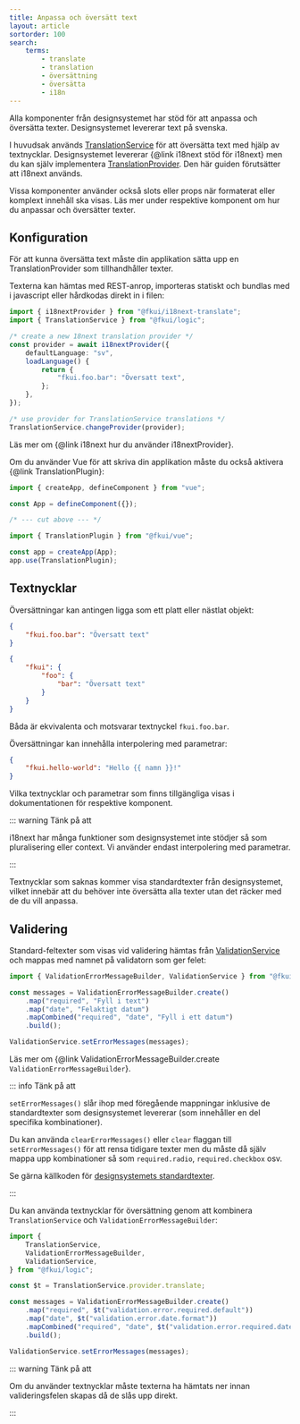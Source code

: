 ```yaml
---
title: Anpassa och översätt text
layout: article
sortorder: 100
search:
    terms:
        - translate
        - translation
        - översättning
        - översätta
        - i18n
---
```


Alla komponenter från designsystemet har stöd för att anpassa och översätta texter.
Designsystemet levererar text på svenska.

I huvudsak används [TranslationService][TranslationService] för att översätta text med hjälp av textnycklar.
Designsystemet levererar {@link i18next stöd för i18next} men du kan själv implementera [TranslationProvider][TranslationProvider].
Den här guiden förutsätter att i18next används.

Vissa komponenter använder också slots eller props när formaterat eller komplext innehåll ska visas.
Läs mer under respektive komponent om hur du anpassar och översätter texter.

## Konfiguration

För att kunna översätta text måste din applikation sätta upp en TranslationProvider som tillhandhåller texter.

Texterna kan hämtas med REST-anrop, importeras statiskt och bundlas med i javascript eller hårdkodas direkt in i filen:

```ts
import { i18nextProvider } from "@fkui/i18next-translate";
import { TranslationService } from "@fkui/logic";

/* create a new 18next translation provider */
const provider = await i18nextProvider({
    defaultLanguage: "sv",
    loadLanguage() {
        return {
            "fkui.foo.bar": "Översatt text",
        };
    },
});

/* use provider for TranslationService translations */
TranslationService.changeProvider(provider);
```

Läs mer om {@link i18next hur du använder i18nextProvider}.

Om du använder Vue för att skriva din applikation måste du också aktivera {@link TranslationPlugin}:

```ts
import { createApp, defineComponent } from "vue";

const App = defineComponent({});

/* --- cut above --- */

import { TranslationPlugin } from "@fkui/vue";

const app = createApp(App);
app.use(TranslationPlugin);
```

## Textnycklar

Översättningar kan antingen ligga som ett platt eller nästlat objekt:

```json
{
    "fkui.foo.bar": "Översatt text"
}
```

```json
{
    "fkui": {
        "foo": {
            "bar": "Översatt text"
        }
    }
}
```

Båda är ekvivalenta och motsvarar textnyckel `fkui.foo.bar`.

Översättningar kan innehålla interpolering med parametrar:

```json
{
    "fkui.hello-world": "Hello {{ namn }}!"
}
```

Vilka textnycklar och parametrar som finns tillgängliga visas i dokumentationen för respektive komponent.

::: warning Tänk på att

i18next har många funktioner som designsystemet inte stödjer så som pluralisering eller context.
Vi använder endast interpolering med parametrar.

:::

Textnycklar som saknas kommer visa standardtexter från designsystemet, vilket innebär att du behöver inte översätta alla texter utan det räcker med de du vill anpassa.

## Validering

Standard-feltexter som visas vid validering hämtas från [ValidationService][ValidationService] och mappas med namnet på validatorn som ger felet:

```ts
import { ValidationErrorMessageBuilder, ValidationService } from "@fkui/logic";

const messages = ValidationErrorMessageBuilder.create()
    .map("required", "Fyll i text")
    .map("date", "Felaktigt datum")
    .mapCombined("required", "date", "Fyll i ett datum")
    .build();

ValidationService.setErrorMessages(messages);
```

Läs mer om {@link ValidationErrorMessageBuilder.create `ValidationErrorMessageBuilder`}.

::: info Tänk på att

`setErrorMessages()` slår ihop med föregående mappningar inklusive de standardtexter som designsystemet levererar (som innehåller en del specifika kombinationer).

Du kan använda `clearErrorMessages()` eller `clear` flaggan till `setErrorMessages()` för att rensa tidigare texter men du måste då själv mappa upp kombinationer så som `required.radio`, `required.checkbox` osv.

Se gärna källkoden för [designsystemets standardtexter](https://github.com/Forsakringskassan/designsystem/blob/main/packages/logic/src/services/ValidationService/ValidationTranslations/get-error-messages.ts).

:::

Du kan använda textnycklar för översättning genom att kombinera `TranslationService` och `ValidationErrorMessageBuilder`:

```ts
import {
    TranslationService,
    ValidationErrorMessageBuilder,
    ValidationService,
} from "@fkui/logic";

const $t = TranslationService.provider.translate;

const messages = ValidationErrorMessageBuilder.create()
    .map("required", $t("validation.error.required.default"))
    .map("date", $t("validation.error.date.format"))
    .mapCombined("required", "date", $t("validation.error.required.date"))
    .build();

ValidationService.setErrorMessages(messages);
```

::: warning Tänk på att

Om du använder textnycklar måste texterna ha hämtats ner innan valideringsfelen skapas då de slås upp direkt.

:::

[getErrorMessages]: ../../logic/functions/getErrorMessages.html
[TranslationService]: ../../logic/variables/TranslationService.html
[TranslationProvider]: ../../logic/interfaces/TranslationProviderInterface.html
[ValidationService]: ../../logic/variables/ValidationService.html
